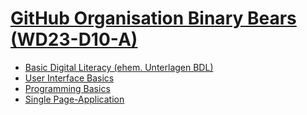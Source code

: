 # [GitHub Organisation Binary Bears (WD23-D10-A)](https://kurs-uebersicht-wd-23-d10-a.vercel.app/)

- [Basic Digital Literacy (ehem. Unterlagen BDL)](./BDL/)
- [User Interface Basics](https://github.com/WD-23-D10-A/User-Interface-Basics)
- [Programming Basics](https://github.com/WD-23-D10-A/PB-live-coding)
- [Single Page-Application](https://github.com/WD-23_D10-A/Single-Page-Application)

